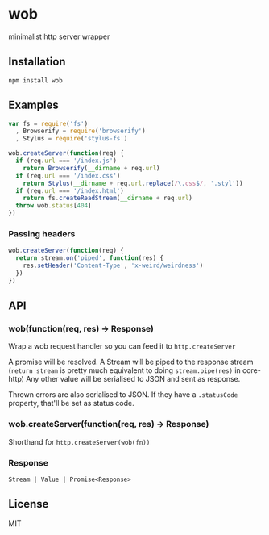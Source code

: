 # wob

 minimalist http server wrapper 

## Installation

    npm install wob

## Examples

```js
var fs = require('fs')
  , Browserify = require('browserify')
  , Stylus = require('stylus-fs')

wob.createServer(function(req) {
  if (req.url === '/index.js')
    return Browserify(__dirname + req.url)
  if (req.url === '/index.css')
    return Stylus(__dirname + req.url.replace(/\.css$/, '.styl'))
  if (req.url === '/index.html')
    return fs.createReadStream(__dirname + req.url)
  throw wob.status[404]
})
```

### Passing headers

```js
wob.createServer(function(req) {
  return stream.on('piped', function(res) {
    res.setHeader('Content-Type', 'x-weird/weirdness')
  })
})
```

## API

### wob(function(req, res) -> Response)

  Wrap a wob request handler so you can feed it to `http.createServer`

  A promise will be resolved.
  A Stream will be piped to the response stream (`return stream` is pretty much equivalent to doing `stream.pipe(res)` in core-http)
  Any other value will be serialised to JSON and sent as response.

  Thrown errors are also serialised to JSON. If they have a `.statusCode` property, that'll be set as status code.

### wob.createServer(function(req, res) -> Response)

  Shorthand for `http.createServer(wob(fn))`

### Response

  `Stream | Value | Promise<Response>`

## License

  MIT

